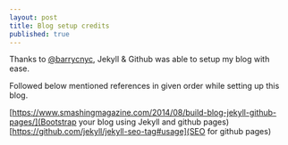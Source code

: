 ```yaml
---
layout: post
title: Blog setup credits
published: true
---
```


Thanks to [@barrycnyc](https://twitter.com/barrycnyc), Jekyll & Github was able to setup my blog with ease. 

Followed below mentioned references in given order while setting up this blog.

[https://www.smashingmagazine.com/2014/08/build-blog-jekyll-github-pages/](Bootstrap your blog using Jekyll and github pages)
[https://github.com/jekyll/jekyll-seo-tag#usage](SEO for github pages)
